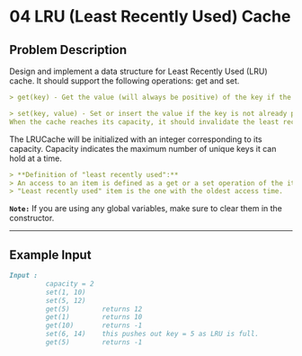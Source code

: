 # 04 LRU (Least Recently Used) Cache

## Problem Description

Design and implement a data structure for Least Recently Used (LRU) cache. It should support the following operations: get and set.

```markdown
> get(key) - Get the value (will always be positive) of the key if the key exists in the cache, otherwise return -1.

> set(key, value) - Set or insert the value if the key is not already present. 
When the cache reaches its capacity, it should invalidate the least recently used item before inserting the new item.
```

The LRUCache will be initialized with an integer corresponding to its capacity. Capacity indicates the maximum number of unique keys it can hold at a time.


```markdown
> **Definition of "least recently used":** 
> An access to an item is defined as a get or a set operation of the item. 
> "Least recently used" item is the one with the oldest access time.
```

**`Note:`** If you are using any global variables, make sure to clear them in the constructor.

---
## Example Input

```markdown
Input : 
         capacity = 2
         set(1, 10)
         set(5, 12)
         get(5)        returns 12
         get(1)        returns 10
         get(10)       returns -1
         set(6, 14)    this pushes out key = 5 as LRU is full. 
         get(5)        returns -1 
```